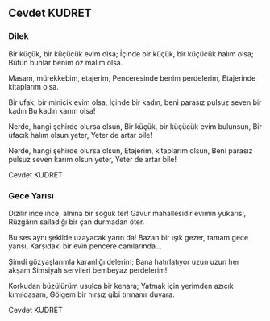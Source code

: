 ## Cevdet KUDRET

### Dilek

Bir küçük, bir küçücük evim olsa;
İçinde bir küçük, bir küçücük halım olsa;
Bütün bunlar benim öz malım olsa.

Masam, mürekkebim, etajerim,
Penceresinde benim perdelerim,
Etajerinde kitaplarım olsa.

Bir ufak, bir minicik evim olsa;
İçinde bir kadın, beni parasız pulsuz seven bir kadın
Bu kadın karım olsa!

Nerde, hangi şehirde olursa olsun,
Bir küçük, bir küçücük evim bulunsun,
Bir ufacık halım olsun yeter,
Yeter de artar bile!

Nerde, hangi şehirde olursa olsun,
Etajerim, kitaplarım olsun,
Beni parasız pulsuz seven karım olsun yeter,
Yeter de artar bile!

Cevdet KUDRET

### Gece Yarısı

Dizilir ince ince, alnına bir soğuk ter!
Gâvur mahallesidir evimin yukarısı,
Rüzgârın salladığı bir çan durmadan öter.

Bu ses aynı şekilde uzayacak yarın da!
Bazan bir ışık gezer, tamam gece yarısı,
Karşıdaki bir evin pencere camlarında...

Şimdi gözyaşlarımla karanlığı delerim;
Bana hatırlatıyor uzun uzun her akşam
Simsiyah servileri bembeyaz perdelerim!

Korkudan büzülürüm usulca bir kenara;
Yatmak için yerimden azıcık kımıldasam,
Gölgem bir hırsız gibi tırmanır duvara.

Cevdet KUDRET